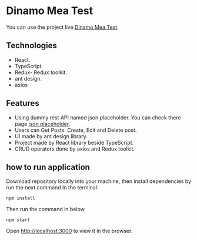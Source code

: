 # Dinamo Mea Test

You can use the project live [Dinamo Mea Test](https://dinamo-mea-test.netlify.app/).

## Technologies

-   React.
-   TypeScript.
-   Redux- Redux toolkit.
-   ant design.
-   axios

## Features

-   Using dummy rest API named json placeholder. You can check there page [json placeholder](https://jsonplaceholder.typicode.com/).
-   Users can Get Posts. Create, Edit and Delete post.
-   UI made by ant design library.
-   Project made by React library beside TypeScript.
-   CRUD operators done by axios and Redux toolkit.

## how to run application

Download repository locally into your machine, then install dependencies by run the next command In the terminal.

```console
npm install
```

Then run the command in below.

```console
npm start
```

Open [http://localhost:3000](http://localhost:3000) to view it in the browser.
